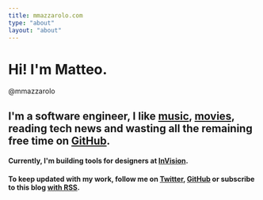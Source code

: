 ```yaml
---
title: mmazzarolo.com
type: "about"
layout: "about"
---
```


# Hi! I'm Matteo.

@mmazzarolo

## I'm a software engineer, I like [music](/reviews/), [movies](/reviews/), reading tech news and wasting all the remaining free time on [GitHub](https://github.com/mmazzarolo).  

#### Currently, I'm building tools for designers at [InVision](https://www.invisionapp.com/).

#### To keep updated with my work, follow me on [Twitter](https://twitter.com/mazzarolomatteo), [GitHub](https://github.com/mmazzarolo) or subscribe to this blog [with RSS](/blog/index.xml).


